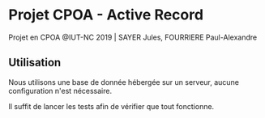 # Projet CPOA - Active Record

Projet en CPOA @IUT-NC 2019 | SAYER Jules, FOURRIERE Paul-Alexandre

## Utilisation

Nous utilisons une base de donnée hébergée sur un serveur, aucune configuration n'est nécessaire.

Il suffit de lancer les tests afin de vérifier que tout fonctionne.
